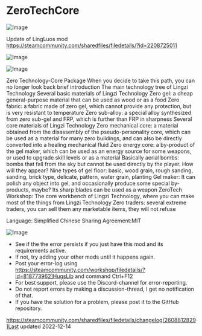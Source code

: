 # ZeroTechCore

![Image](https://i.imgur.com/buuPQel.png)

Update of LingLuos mod
https://steamcommunity.com/sharedfiles/filedetails/?id=2208725011

![Image](https://i.imgur.com/pufA0kM.png)

	
![Image](https://i.imgur.com/Z4GOv8H.png)

Zero Technology-Core Package
When you decide to take this path, you can no longer look back
brief introduction
The main technology tree of Lingzi Technology
Several basic materials of Lingzi Technology
Zero gel: a cheap general-purpose material that can be used as wood or as a food
Zero fabric: a fabric made of zero gel, which cannot provide any protection, but is very resistant to temperature
Zero sub-alloy: a special alloy synthesized from zero sub-gel and FRP, which is further than FRP in sharpness
Several core materials of Lingzi Technology
Zero mechanical core: a material obtained from the disassembly of the pseudo-personality core, which can be used as a material for many zero buildings, and can also be directly converted into a healing mechanical fluid
Zero energy core: a by-product of the gel maker, which can be used as an energy source for some weapons, or used to upgrade skill levels or as a material
Basically aerial bombs: bombs that fall from the sky but cannot be used directly by the player. How will they appear?
Nine types of gel floor: basic, wood grain, rough sanding, sanding, brick type, delicate, pattern, water grain, planting
Gel maker: It can polish any object into gel, and occasionally produce some special by-products, maybe? Its sharp blades can be used as a weapon
ZeroTech Workshop: The core workbench of Lingzi Technology, where you can make most of the things from Lingzi Technology
Zero traders: several extreme traders, you can sell them any marketable items, they will not refuse
		
	
Language: Simplified Chinese
Sharing Agreement:MIT

![Image](https://i.imgur.com/PwoNOj4.png)



-  See if the the error persists if you just have this mod and its requirements active.
-  If not, try adding your other mods until it happens again.
-  Post your error-log using https://steamcommunity.com/workshop/filedetails/?id=818773962]HugsLib and command Ctrl+F12
-  For best support, please use the Discord-channel for error-reporting.
-  Do not report errors by making a discussion-thread, I get no notification of that.
-  If you have the solution for a problem, please post it to the GitHub repository.



https://steamcommunity.com/sharedfiles/filedetails/changelog/2608812829]Last updated 2022-12-14
